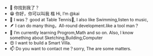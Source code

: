 - 👋 你找到我了？
- 😁 你好，你可以叫我 楷 Hi, I’m @kai
- 👀 I was？ good at Table Tennis🏓,
      I also like Swimming,listen to music,
- 🪶 I can do many thing，All-round development.like a tool man？
- 🌱 I’m currently learning Progrom,Math and so on.
      Also, I know something about Sketching,Building,Computer
- 😍 I want to build a Smart Villa.
- 📫 Do you want to contact me？sorry, The are some matters.

<!---
kaivictor/kaivictor is a ✨ special ✨ repository because its `README.md` (this file) appears on your GitHub profile.
You can click the Preview link to take a look at your changes.
--->
